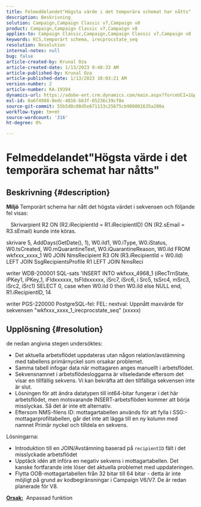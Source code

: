 ```yaml
---
title: Felmeddelandet"Högsta värde i det temporära schemat har nåtts"
description: Beskrivning
solution: Campaign,Campaign Classic v7,Campaign v8
product: Campaign,Campaign Classic v7,Campaign v8
applies-to: Campaign Classic,Campaign,Campaign Classic v7,Campaign v8
keywords: KCS,temporärt schema, irecprocstate_seq
resolution: Resolution
internal-notes: null
bug: false
article-created-by: Krunal Oza
article-created-date: 1/13/2023 9:48:33 AM
article-published-by: Krunal Oza
article-published-date: 1/13/2023 10:03:21 AM
version-number: 2
article-number: KA-19394
dynamics-url: https://adobe-ent.crm.dynamics.com/main.aspx?forceUCI=1&pagetype=entityrecord&etn=knowledgearticle&id=e0730e70-2793-ed11-aad1-6045bd006793
exl-id: 0a6f4988-8edc-4816-bb3f-05236c39cf8e
source-git-commit: 55b5d0c08d5e671133c25675cb980001635a280a
workflow-type: tm+mt
source-wordcount: '316'
ht-degree: 0%

---
```


# Felmeddelandet&quot;Högsta värde i det temporära schemat har nåtts&quot;

## Beskrivning {#description}

<b>Miljö</b>
Temporärt schema har nått det högsta värdet i sekvensen och följande fel visas:

   Skrivarpient R2 ON (R2.iRecipientId = R1.iRecipientID) ON (R2.sEmail = R3.sEmail) kunde inte köras.

skrivare 5, AddDays(GetDate(), 1), W0.iId1, W0.iType, W0.iStatus, W0.tsCreated, W0.mQuarantineText, W0.iQuarantineReason, W0.iId FROM wkfxxx_xxxx_1 W0 JOIN NmsRecipient R3 ON (R3.iRecipientId = W0.iId) LEFT JOIN SsgRecipientsProfile R1 LEFT JOIN NmsReci

writer WDB-200001 SQL-sats &#39;INSERT INTO wkfxxx_4968_1 (iRecTrnState, iPKey1, iPKey_1, iFldxxxxxx, tsFldxxxxxx, iSrc7, iSrc6, i Src5, tsSrc4, mSrc3, iSrc2, iSrc1) SELECT 0, case when W0.iId 0 then W0.iId else NULL end, R1.iRecipientID, 14

writer PGS-220000 PostgreSQL-fel: FEL: nextval: Uppnått maxvärde för sekvensen &quot;wkfxxx_xxxx_1_irecprocstate_seq&quot; (xxxxx)


## Upplösning {#resolution}


de nedan angivna stegen undersöktes:

- Det aktuella arbetsflödet uppdateras utan någon relation/avstämning med tabellens primärnyckel som orsakar problemet.
- Samma tabell infogar data när mottagaren anges manuellt i arbetsflödet.
- Sekvensnamnet i arbetsflödesloggarna är vilseledande eftersom det visar en tillfällig sekvens. Vi kan bekräfta att den tillfälliga sekvensen inte är slut.
- Lösningen för att ändra datatypen till int64-bitar fungerar i det här arbetsflödet, men motsvarande INSERT-arbetsflöden kommer att börja misslyckas. Så det är inte ett alternativ.
- Eftersom NMS-filens ID: mottagartabellen används för att fylla i SSG:-mottagarprofiltabellen, går det inte att lägga till en ny kolumn med namnet Primär nyckel och tilldela en sekvens.


Lösningarna:

- Introduktion till en JOIN/Avstämning baserad på `recipientID` fält i det misslyckade arbetsflödet
- Upptäck idén att införa en negativ sekvens i mottagartabellen. Det kanske fortfarande inte löser det aktuella problemet med uppdateringen.
- Flytta OOB-mottagartabellen från 32 bitar till 64 bitar - detta är inte möjligt på grund av kodbegränsningar i Campaign V6/V7. De är redan planerade för V8.




<b><u>Orsak:</u></b>  Anpassad funktion
